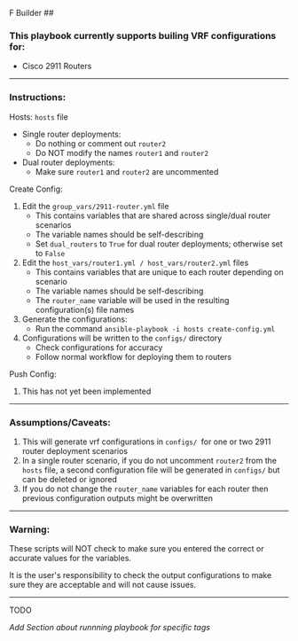 F Builder ##

### This playbook currently supports builing VRF configurations for: ###
* Cisco 2911 Routers

---
### Instructions: ###

Hosts: `hosts` file
+ Single router deployments:
   - Do nothing or comment out `router2`
   - Do NOT modify the names `router1` and `router2`
+ Dual router deployments:
   - Make sure `router1` and `router2` are uncommented

Create Config:
1. Edit the `group_vars/2911-router.yml` file
   + This contains variables that are shared across single/dual router scenarios
   + The variable names should be self-describing
   + Set `dual_routers` to `True` for dual router deployments; otherwise set to `False`
2. Edit the `host_vars/router1.yml / host_vars/router2.yml` files
   + This contains variables that are unique to each router depending on scenario
   + The variable names should be self-describing
   + The `router_name` variable will be used in the resulting configuration(s) file names
3. Generate the configurations:
   + Run the command `ansible-playbook -i hosts create-config.yml`
4. Configurations will be written to the `configs/` directory
   + Check configurations for accuracy
   + Follow normal workflow for deploying them to routers

Push Config:
1. This has not yet been implemented

---
### Assumptions/Caveats: ###
1. This will generate vrf configurations in `configs/ `for one or two 2911 router deployment scenarios
2. In a single router scenario, if you do not uncomment `router2` from the `hosts` file, a second configuration file will be generated in `configs/` but can be deleted or ignored
3. If you do not change the `router_name` variables for each router then previous configuration outputs might be overwritten

---
### Warning: ###
These scripts will NOT check to make sure you entered the correct or accurate values for the variables.

It is the user's responsibility to check the output configurations to make sure they are acceptable and will not cause issues.

---

TODO

*Add Section about runnning playbook for specific tags*
